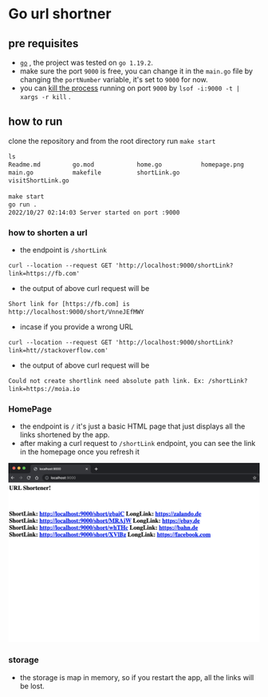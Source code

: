 # Go url shortner

## pre requisites

* [`go`](https://go.dev/dl/) , the project was tested on `go 1.19.2`.
* make sure the port `9000` is free, you can change it in the `main.go` file by changing the `portNumber` variable, it's set to `9000` for now.
* you can [kill the process](https://stackoverflow.com/a/47469113/10672994) running on port `9000` by `lsof -i:9000 -t | xargs -r kill`   .

## how to run
  clone the repository and from the root directory run  `make start`
  ```
  ls
  Readme.md         go.mod            home.go           homepage.png      main.go           makefile          shortLink.go      visitShortLink.go

  make start
  go run .
  2022/10/27 02:14:03 Server started on port :9000
  ```

### how to shorten a url
  * the endpoint is `/shortLink`
  
```
curl --location --request GET 'http://localhost:9000/shortLink?link=https://fb.com'
```
* the output of above curl request will be
```
Short link for [https://fb.com] is http://localhost:9000/short/VnneJEfMWY
```

* incase if you provide a wrong URL
```
curl --location --request GET 'http://localhost:9000/shortLink?link=htt//stackoverflow.com'
```
* the output of above curl request will be
```
Could not create shortlink need absolute path link. Ex: /shortLink?link=https://moia.io
```

### HomePage
* the endpoint is `/` it's just a basic HTML page that just displays all the links shortened by the app.
* after making a curl request to `/shortLink` endpoint, you can see the link in the homepage once you refresh it
  
![Home Page](homepage.png "Home Page")

### storage
* the storage is map in memory, so if you restart the app, all the links will be lost.
